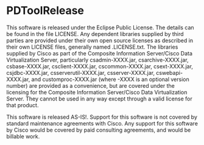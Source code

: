 PDToolRelease
====================

This software is released under the Eclipse Public License. The details can be found in the file LICENSE. Any dependent libraries supplied by third parties are provided under their own open source licenses as described in their own LICENSE files, generally named .LICENSE.txt. The libraries supplied by Cisco as part of the Composite Information Server/Cisco Data Virtualization Server, particularly csadmin-XXXX.jar, csarchive-XXXX.jar, csbase-XXXX.jar, csclient-XXXX.jar, cscommon-XXXX.jar, csext-XXXX.jar, csjdbc-XXXX.jar, csserverutil-XXXX.jar, csserver-XXXX.jar, cswebapi-XXXX.jar, and customproc-XXXX.jar (where -XXXX is an optional version number) are provided as a convenience, but are covered under the licensing for the Composite Information Server/Cisco Data Virtualization Server. They cannot be used in any way except through a valid license for that product.

This software is released AS-IS!. Support for this software is not covered by standard maintenance agreements with Cisco. Any support for this software by Cisco would be covered by paid consulting agreements, and would be billable work.